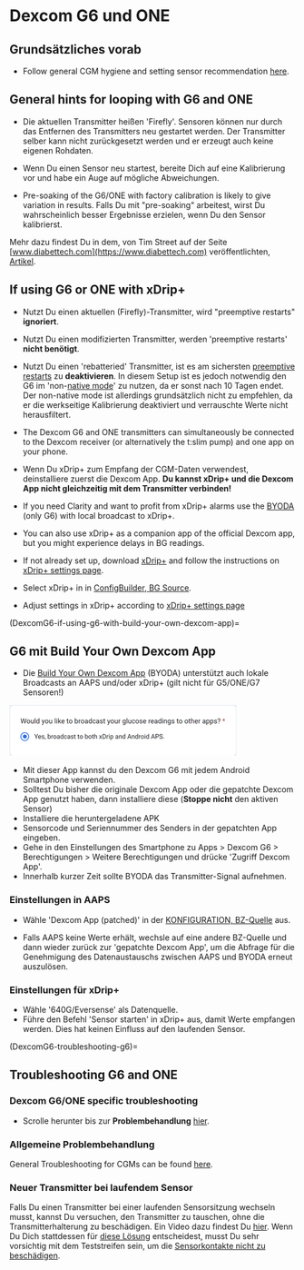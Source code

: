 # Dexcom G6 und ONE

## Grundsätzliches vorab

-   Follow general CGM hygiene and setting sensor recommendation [here](../CompatibleCgms/GeneralCGMRecommendation.md).

## General hints for looping with G6 and ONE

- Die aktuellen Transmitter heißen 'Firefly'. Sensoren können nur durch das Entfernen des Transmitters neu gestartet werden. Der Transmitter selber kann nicht zurückgesetzt werden und er erzeugt auch keine eigenen Rohdaten.

- Wenn Du einen Sensor neu startest, bereite Dich auf eine Kalibrierung vor und habe ein Auge auf mögliche Abweichungen.

- Pre-soaking of the G6/ONE with factory calibration is likely to give variation in results. Falls Du mit "pre-soaking" arbeitest, wirst Du wahrscheinlich besser Ergebnisse erzielen, wenn Du den Sensor kalibrierst.

Mehr dazu findest Du in dem, von Tim Street auf der Seite [www.diabettech.com](https://www.diabettech.com) veröffentlichten, [Artikel](https://www.diabettech.com/artificial-pancreas/diy-looping-and-cgm/).

## If using G6 or ONE with xDrip+

- Nutzt Du einen aktuellen (Firefly)-Transmitter, wird "preemptive restarts" **ignoriert**.
- Nutzt Du einen modifizierten Transmitter, werden 'preemptive restarts' **nicht benötigt**.
-   Nutzt Du einen 'rebatteried' Transmitter, ist es am sichersten [preemptive restarts](https://navid200.github.io/xDrip/docs/Preemptive-Restart.html) zu **deaktivieren**. In diesem Setup ist es jedoch notwendig den G6 im 'non-[native mode](https://navid200.github.io/xDrip/docs/Native-Algorithm.html)' zu nutzen, da er sonst nach 10 Tagen endet. Der non-native mode ist allerdings grundsätzlich nicht zu empfehlen, da er die werkseitige Kalibrierung deaktiviert und verrauschte Werte nicht herausfiltert.
-   The Dexcom G6 and ONE transmitters can simultaneously be connected to the Dexcom receiver (or alternatively the t:slim pump) and one app on your phone.
-   Wenn Du xDrip+ zum Empfang der CGM-Daten verwendest, deinstalliere zuerst die Dexcom App. **Du kannst xDrip+ und die Dexcom App nicht gleichzeitig mit dem Transmitter verbinden!**
-   If you need Clarity and want to profit from xDrip+ alarms use the [BYODA](#if-using-g6-with-build-your-own-dexcom-app) (only G6) with local broadcast to xDrip+.
-   You can also use xDrip+ as a companion app of the official Dexcom app, but you might experience delays in BG readings.
-   If not already set up, download [xDrip+](https://github.com/NightscoutFoundation/xDrip) and follow the instructions on [xDrip+ settings page](../CompatibleCgms/xDrip.md).
-   Select xDrip+ in in [ConfigBuilder, BG Source](../Configuration/Config-Builder.md#bg-source).

- Adjust settings in xDrip+ according to [xDrip+ settings page](../CompatibleCgms/xDrip.md)

(DexcomG6-if-using-g6-with-build-your-own-dexcom-app)=
## G6 mit Build Your Own Dexcom App

-   Die [Build Your Own Dexcom App](https://docs.google.com/forms/d/e/1FAIpQLScD76G0Y-BlL4tZljaFkjlwuqhT83QlFM5v6ZEfO7gCU98iJQ/viewform?fbzx=2196386787609383750) (BYODA) unterstützt auch lokale Broadcasts an AAPS und/oder xDrip+ (gilt nicht für G5/ONE/G7 Sensoren!)

![BYODA broadcast options](../images/BYODA.png)

-   Mit dieser App kannst du den Dexcom G6 mit jedem Android Smartphone verwenden.
-   Solltest Du bisher die originale Dexcom App oder die gepatchte Dexcom App genutzt haben, dann installiere diese (**Stoppe nicht** den aktiven Sensor)
-   Installiere die heruntergeladene APK
-   Sensorcode und Seriennummer des Senders in der gepatchten App eingeben.
-   Gehe in den Einstellungen des Smartphone zu Apps > Dexcom G6 > Berechtigungen > Weitere Berechtigungen und drücke 'Zugriff Dexcom App'.
-   Innerhalb kurzer Zeit sollte BYODA das Transmitter-Signal aufnehmen.

### Einstellungen in AAPS

-   Wähle 'Dexcom App (patched)' in der [KONFIGURATION, BZ-Quelle](../Configuration/Config-Builder.md#bg-source) aus.

-   Falls AAPS keine Werte erhält, wechsle auf eine andere BZ-Quelle und dann wieder zurück zur 'gepatchte Dexcom App', um die Abfrage für die Genehmigung des Datenaustauschs zwischen AAPS und BYODA erneut auszulösen.

### Einstellungen für xDrip+

-   Wähle '640G/Eversense' als Datenquelle.
-   Führe den Befehl 'Sensor starten' in xDrip+ aus, damit Werte empfangen werden. Dies hat keinen Einfluss auf den laufenden Sensor.


(DexcomG6-troubleshooting-g6)=
## Troubleshooting G6 and ONE

### Dexcom G6/ONE specific troubleshooting

-   Scrolle herunter bis zur **Problembehandlung** [hier](https://navid200.github.io/xDrip/docs/Dexcom_page.html).

### Allgemeine Problembehandlung

General Troubleshooting for CGMs can be found [here](../CompatibleCgms/GeneralCGMRecommendation.md#troubleshooting).

### Neuer Transmitter bei laufendem Sensor

Falls Du einen Transmitter bei einer laufenden Sensorsitzung wechseln musst, kannst Du versuchen, den Transmitter zu tauschen, ohne die Transmitterhalterung zu beschädigen. Ein Video dazu findest Du [hier](https://navid200.github.io/xDrip/docs/Remove-transmitter.html). Wenn Du Dich stattdessen für [diese Lösung](https://youtu.be/tx-kTsrkNUM) entscheidest, musst Du sehr vorsichtig mit dem Teststreifen sein, um die [Sensorkontakte nicht zu beschädigen](https://navid200.github.io/xDrip/docs/Petroleum-jelly-in-Dexcom-G6-Sensor.html).
